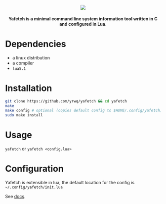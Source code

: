 <p align="center"> <img src="http://0x0.st/-P91.png"> </p>

<h4 align="center">Yafetch is a minimal command line system information tool written in C and configured in Lua. </h4>

# Dependencies

- a linux distribution
- a compiler
- `lua5.1`

# Installation

```zsh
git clone https://github.com/yrwq/yafetch && cd yafetch
make
make config # optional (copies default config to $HOME/.config/yafetch)
sudo make install
```

# Usage

`yafetch` or `yafetch <config.lua>`

# Configuration

Yafetch is extensible in lua, the default location for the config is `~/.config/yafetch/init.lua`

See [docs](https://github.com/yrwq/yafetch/blob/main/docs.md).
